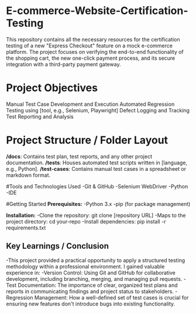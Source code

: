 # E-commerce-Website-Certification-Testing
This repository contains all the necessary resources for the certification testing of a new "Express Checkout" feature on a mock e-commerce platform. The project focuses on verifying the end-to-end functionality of the shopping cart, the new one-click payment process, and its secure integration with a third-party payment gateway.

# Project Objectives

Manual Test Case Development and Execution
Automated Regression Testing using [tool, e.g., Selenium, Playwright]
Defect Logging and Tracking
Test Reporting and Analysis

# Project Structure / Folder Layout
**/docs**: Contains test plan, test reports, and any other project documentation.
**/tests**: Houses automated test scripts written in [language, e.g., Python].
**/test-cases**: Contains manual test cases in a spreadsheet or markdown format.

 #Tools and Technologies Used
-Git & GitHub
-Selenium WebDriver
-Python
-IDE

#Getting Started
**Prerequisites:**
-Python 3.x
-pip (for package management)

**Installation:**
-Clone the repository: git clone [repository URL]
-Maps to the project directory: cd your-repo
-Install dependencies: pip install -r requirements.txt

## Key Learnings / Conclusion
-This project provided a practical opportunity to apply a structured testing methodology within a professional environment. I gained valuable experience in:
-Version Control: Using Git and GitHub for collaborative development, including branching, merging, and managing pull requests.
-Test Documentation: The importance of clear, organized test plans and reports in communicating findings and project status to stakeholders.
-Regression Management: How a well-defined set of test cases is crucial for ensuring new features don't introduce bugs into existing functionality.
